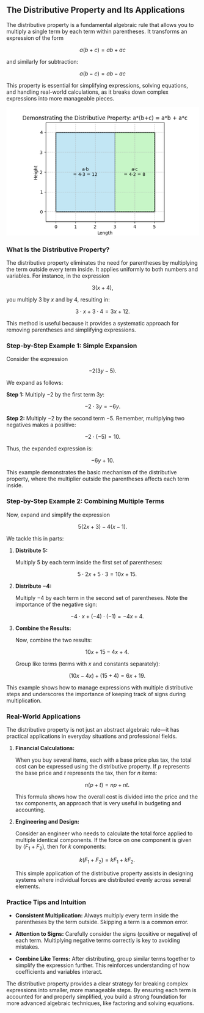## The Distributive Property and Its Applications

The distributive property is a fundamental algebraic rule that allows you to multiply a single term by each term within parentheses. It transforms an expression of the form

$$
a(b+c)=ab+ac
$$

and similarly for subtraction:

$$
a(b-c)=ab-ac
$$

This property is essential for simplifying expressions, solving equations, and handling real-world calculations, as it breaks down complex expressions into more manageable pieces.

![2D area model showing $a(b+c)$ split into two parts $ab$ and $ac$.](images/distributive-property.png)

### What Is the Distributive Property?

The distributive property eliminates the need for parentheses by multiplying the term outside every term inside. It applies uniformly to both numbers and variables. For instance, in the expression

$$
3(x+4),
$$

you multiply $3$ by $x$ and by $4$, resulting in:

$$
3 \cdot x + 3 \cdot 4 = 3x + 12.
$$

This method is useful because it provides a systematic approach for removing parentheses and simplifying expressions.

### Step-by-Step Example 1: Simple Expansion

Consider the expression

$$
-2(3y-5).
$$

We expand as follows:

**Step 1:** Multiply $-2$ by the first term $3y$:

$$
-2 \cdot 3y = -6y.
$$

**Step 2:** Multiply $-2$ by the second term $-5$. Remember, multiplying two negatives makes a positive:

$$
-2 \cdot (-5) = 10.
$$

Thus, the expanded expression is:

$$
-6y+10.
$$

This example demonstrates the basic mechanism of the distributive property, where the multiplier outside the parentheses affects each term inside.

### Step-by-Step Example 2: Combining Multiple Terms

Now, expand and simplify the expression

$$
5(2x+3)-4(x-1).
$$

We tackle this in parts:

1. **Distribute $5$:**

   Multiply $5$ by each term inside the first set of parentheses:

   $$
   5 \cdot 2x + 5 \cdot 3 = 10x+15.
   $$

2. **Distribute $-4$:**

   Multiply $-4$ by each term in the second set of parentheses. Note the importance of the negative sign:

   $$
   -4 \cdot x + (-4) \cdot (-1) = -4x+4.
   $$

3. **Combine the Results:**

   Now, combine the two results:

   $$
   10x+15-4x+4.
   $$

   Group like terms (terms with $x$ and constants separately):

   $$
   (10x-4x) + (15+4) = 6x+19.
   $$

This example shows how to manage expressions with multiple distributive steps and underscores the importance of keeping track of signs during multiplication.

### Real-World Applications

The distributive property is not just an abstract algebraic rule—it has practical applications in everyday situations and professional fields.

1. **Financial Calculations:**

   When you buy several items, each with a base price plus tax, the total cost can be expressed using the distributive property. If $p$ represents the base price and $t$ represents the tax, then for $n$ items:

   $$
n(p+t)=np+nt.
   $$

   This formula shows how the overall cost is divided into the price and the tax components, an approach that is very useful in budgeting and accounting.

2. **Engineering and Design:**

   Consider an engineer who needs to calculate the total force applied to multiple identical components. If the force on one component is given by $(F_1+F_2)$, then for $k$ components:

   $$
k(F_1+F_2)=kF_1+kF_2.
   $$

   This simple application of the distributive property assists in designing systems where individual forces are distributed evenly across several elements.

### Practice Tips and Intuition

- **Consistent Multiplication:** Always multiply every term inside the parentheses by the term outside. Skipping a term is a common error.

- **Attention to Signs:** Carefully consider the signs (positive or negative) of each term. Multiplying negative terms correctly is key to avoiding mistakes.

- **Combine Like Terms:** After distributing, group similar terms together to simplify the expression further. This reinforces understanding of how coefficients and variables interact.

The distributive property provides a clear strategy for breaking complex expressions into smaller, more manageable steps. By ensuring each term is accounted for and properly simplified, you build a strong foundation for more advanced algebraic techniques, like factoring and solving equations.
